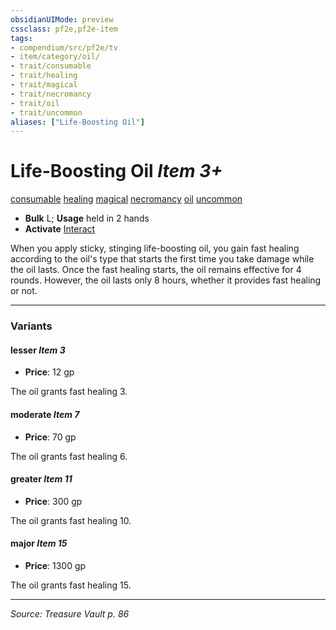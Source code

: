 ```yaml
---
obsidianUIMode: preview
cssclass: pf2e,pf2e-item
tags:
- compendium/src/pf2e/tv
- item/category/oil/
- trait/consumable
- trait/healing
- trait/magical
- trait/necromancy
- trait/oil
- trait/uncommon
aliases: ["Life-Boosting Oil"]
---
```

# Life-Boosting Oil *Item 3+*  
[consumable](consumable.md "Consumable Item Trait")  [healing](healing.md "Healing Effect Trait")  [magical](magical.md "Magical Item Trait")  [necromancy](necromancy.md "Necromancy School Trait")  [oil](oil.md "Oil Item Trait")  [uncommon](uncommon.md "Uncommon Rarity Trait")  

- **Bulk** L; **Usage** held in 2 hands
- **Activate** [Interact](interact.md)

When you apply sticky, stinging life-boosting oil, you gain fast healing according to the oil's type that starts the first time you take damage while the oil lasts. Once the fast healing starts, the oil remains effective for 4 rounds. However, the oil lasts only 8 hours, whether it provides fast healing or not.

---

### Variants

#### lesser *Item 3*

- **Price**: 12 gp

The oil grants fast healing 3.

#### moderate *Item 7*

- **Price**: 70 gp

The oil grants fast healing 6.

#### greater *Item 11*

- **Price**: 300 gp

The oil grants fast healing 10.

#### major *Item 15*

- **Price**: 1300 gp

The oil grants fast healing 15.

---
*Source: Treasure Vault p. 86*